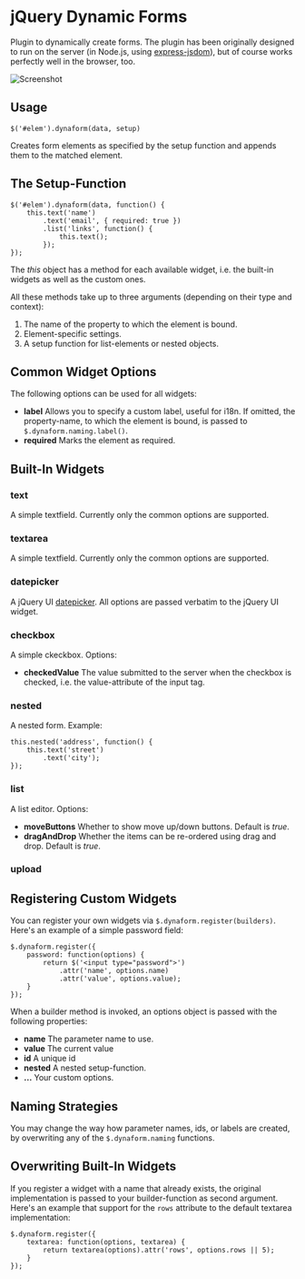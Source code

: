 jQuery Dynamic Forms
====================

Plugin to dynamically create forms. The plugin has been originally designed to run on the server (in Node.js, using [express-jsdom](http://github.com/fgnass/express-jsdom)), but of course works perfectly well in the browser, too.

![Screenshot](https://github.com/downloads/fgnass/fgnass.github.com/dynaform.png)

## Usage

    $('#elem').dynaform(data, setup)

Creates form elements as specified by the setup function and appends them to the matched element.

## The Setup-Function

	$('#elem').dynaform(data, function() {
		this.text('name')
			.text('email', { required: true })
			.list('links', function() {
				this.text();
			});
	});

The *this* object has a method for each available widget, i.e. the built-in widgets as well as the custom ones.

All these methods take up to three arguments (depending on their type and context):

 1. The name of the property to which the element is bound.
 2. Element-specific settings.
 3. A setup function for list-elements or nested objects. 

## Common Widget Options

The following options can be used for all widgets:

 * **label** Allows you to specify a custom label, useful for i18n. If omitted, the property-name, to which the element is bound, is passed to `$.dynaform.naming.label()`.
 * **required** Marks the element as required.

## Built-In Widgets

### text

A simple textfield. Currently only the common options are supported.

### textarea

A simple textfield. Currently only the common options are supported.

### datepicker

A jQuery UI [datepicker](http://jqueryui.com/demos/datepicker/). All options are passed verbatim to the jQuery UI widget.

### checkbox

A simple ckeckbox. Options:

 * **checkedValue** The value submitted to the server when the checkbox is checked, i.e. the value-attribute of the input tag.

### nested

A nested form. Example:

    this.nested('address', function() {
		this.text('street')
			.text('city');
	});

### list

A list editor. Options:

 * **moveButtons** Whether to show move up/down buttons. Default is *true*.
 * **dragAndDrop** Whether the items can be re-ordered using drag and drop. Default is *true*.
 
### upload

## Registering Custom Widgets

You can register your own widgets via `$.dynaform.register(builders)`. Here's an example of a simple password field:

    $.dynaform.register({
		password: function(options) {
			return $('<input type="password">')
				.attr('name', options.name)
				.attr('value', options.value);
		}
	});

When a builder method is invoked, an options object is passed with the following properties:

* **name** The parameter name to use.
* **value** The current value
* **id** A unique id
* **nested** A nested setup-function.
* **...** Your custom options.

## Naming Strategies

You may change the way how parameter names, ids, or labels are created, by overwriting any of the `$.dynaform.naming` functions.

## Overwriting Built-In Widgets

If you register a widget with a name that already exists, the original implementation is passed to your builder-function as second argument. Here's an example that support for the `rows` attribute to the default textarea implementation:

	$.dynaform.register({
		textarea: function(options, textarea) {
			return textarea(options).attr('rows', options.rows || 5);
		}
	});
